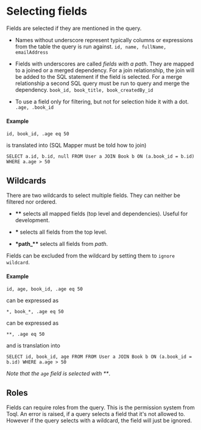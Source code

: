 # Selecting fields

Fields are selected if they are mentioned in the query. 

- Names without underscore represent typically columns or expressions from the table the query is run against. `id, name, fullName, emailAddress`

- Fields with underscores are called _fields with a path_. They are mapped to a joined or a merged dependency. For a join relationship, the join will be added to the SQL statement if the field is selected. For a merge relationship a second SQL query must be run to query and merge the dependency. `book_id, book_title, book_createdBy_id`

- To use a field only for filtering, but not for selection hide it with a dot. `.age, .book_id`

#### Example
    id, book_id, .age eq 50
 
 is translated into (SQL Mapper must be told how to join)
 
    SELECT a.id, b.id, null FROM User a JOIN Book b ON (a.book_id = b.id) WHERE a.age > 50

## Wildcards
There are two wildcards to select multiple fields. They can neither be filtered nor ordered.

- __**__ selects all mapped fields (top level and dependencies). Useful for development.
- __*__ selects all fields from the top level.

- __*path\_**__ selects all fields from _path_.

Fields can be excluded from the wildcard by setting them to `ignore wildcard`. 

#### Example

`id, age, book_id, .age eq 50`

can be expressed as

`*, book_*, .age eq 50`

can be expressed as

`**, .age eq 50`
 
 and is translation into
 
`SELECT id, book_id, age FROM FROM User a JOIN Book b ON (a.book_id = b.id) WHERE a.age > 50`
 
_Note that the `age` field is selected with **_.
 
## Roles 
Fields can require roles from the query. This is the permission system from Toql.
An error is raised, if a query selects a field that it's not allowed to. However if the query 
selects with a wildcard, the field will just be ignored.